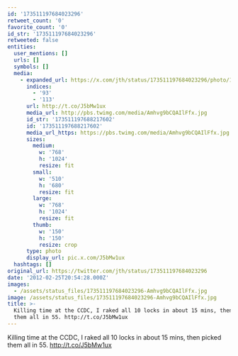 ```yaml
---
id: '173511197684023296'
retweet_count: '0'
favorite_count: '0'
id_str: '173511197684023296'
retweeted: false
entities:
  user_mentions: []
  urls: []
  symbols: []
  media:
    - expanded_url: https://x.com/jth/status/173511197684023296/photo/1
      indices:
        - '93'
        - '113'
      url: http://t.co/J5bMw1ux
      media_url: http://pbs.twimg.com/media/Amhvg9bCQAIlFfx.jpg
      id_str: '173511197688217602'
      id: '173511197688217602'
      media_url_https: https://pbs.twimg.com/media/Amhvg9bCQAIlFfx.jpg
      sizes:
        medium:
          w: '768'
          h: '1024'
          resize: fit
        small:
          w: '510'
          h: '680'
          resize: fit
        large:
          w: '768'
          h: '1024'
          resize: fit
        thumb:
          w: '150'
          h: '150'
          resize: crop
      type: photo
      display_url: pic.x.com/J5bMw1ux
  hashtags: []
original_url: https://twitter.com/jth/status/173511197684023296
date: '2012-02-25T20:54:28.000Z'
images:
  - /assets/status_files/173511197684023296-Amhvg9bCQAIlFfx.jpg
image: /assets/status_files/173511197684023296-Amhvg9bCQAIlFfx.jpg
title: >-
  Killing time at the CCDC, I raked all 10 locks in about 15 mins, then picked
  them all in 55. http://t.co/J5bMw1ux
---
```


Killing time at the CCDC, I raked all 10 locks in about 15 mins, then picked them all in 55. http://t.co/J5bMw1ux